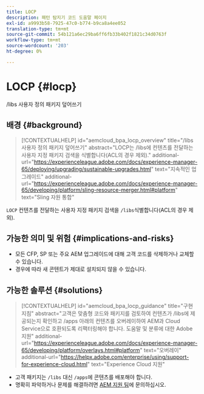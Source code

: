 ```yaml
---
title: LOCP
description: 패턴 탐지기 코드 도움말 페이지
exl-id: a9993b58-7925-47c0-b774-b9ca8a4ee052
translation-type: tm+mt
source-git-commit: 54b121a6ec29ba6ff6fb33b402f1821c34d0763f
workflow-type: tm+mt
source-wordcount: '203'
ht-degree: 0%

---
```


# LOCP {#locp}

/libs 사용자 정의 패키지 덮어쓰기

## 배경 {#background}

>[!CONTEXTUALHELP]
>id="aemcloud_bpa_locp_overview"
>title="/libs 사용자 정의 패키지 덮어쓰기"
>abstract="LOCP는 /libs에 컨텐츠를 전달하는 사용자 지정 패키지 검색을 식별합니다(ACL의 경우 제외)."
>additional-url="https://experienceleague.adobe.com/docs/experience-manager-65/deploying/upgrading/sustainable-upgrades.html" text="지속적인 업그레이드"
>additional-url="https://experienceleague.adobe.com/docs/experience-manager-65/developing/platform/sling-resource-merger.html#platform" text="Sling 자원 통합"

`LOCP` 컨텐츠를 전달하는 사용자 지정 패키지 검색을  `/libs`식별합니다(ACL의 경우 제외).

## 가능한 의미 및 위험 {#implications-and-risks}

* 모든 CFP, SP 또는 주요 AEM 업그레이드에 대해 고객 코드를 삭제하거나 교체할 수 있습니다.
* 경우에 따라 새 콘텐트가 제대로 설치되지 않을 수 있습니다.

## 가능한 솔루션 {#solutions}

>[!CONTEXTUALHELP]
>id="aemcloud_bpa_locp_guidance"
>title="구현 지침"
>abstract="고객은 맞춤형 코드와 패키지를 검토하여 컨텐츠가 /libs에 제공되는지 확인하고 /apps 아래의 컨텐츠를 오버레이하여 AEM과 Cloud Service으로 호환되도록 리팩터링해야 합니다. 도움말 및 분류에 대한 Adobe 지원"
>additional-url="https://experienceleague.adobe.com/docs/experience-manager-65/developing/platform/overlays.html#platform" text="오버레이"
>additional-url="https://helpx.adobe.com/enterprise/using/support-for-experience-cloud.html" text="Experience Cloud 지원"

* 고객 패키지는 `/libs` 대신 `/apps`에 콘텐츠를 배포해야 합니다.
* 명확히 파악하거나 문제를 해결하려면 [AEM 지원 팀](https://helpx.adobe.com/enterprise/using/support-for-experience-cloud.html)에 문의하십시오.
